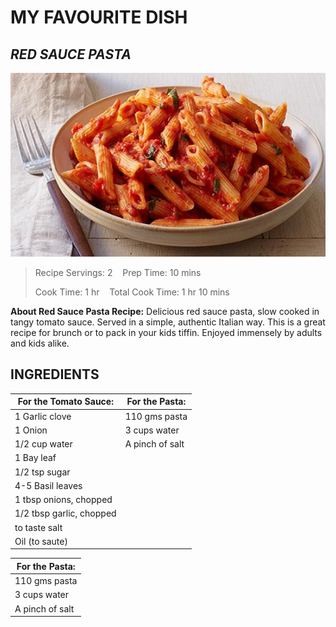 # MY FAVOURITE DISH

## _RED SAUCE PASTA_

![Display picture](Photos/pasta11.jpg)

>Recipe Servings: 2 &nbsp;&nbsp;  Prep Time: 10 mins
>
>Cook Time: 1 hr   &nbsp;&nbsp;   Total Cook Time: 1 hr 10 mins

**About Red Sauce Pasta Recipe:** Delicious red sauce pasta, slow cooked in tangy tomato sauce. Served in a simple, authentic Italian way. This is a great recipe for brunch or to pack in your kids tiffin. Enjoyed immensely by adults and kids alike.

## INGREDIENTS

|**For the Tomato Sauce:**|**For the Pasta:**|
|-------------------------|------------------|
|1 Garlic clove           |110 gms pasta     |
|1 Onion                  |3 cups water      |
|1/2 cup water            |A pinch of salt   |
|1 Bay leaf               |
|1/2 tsp sugar            |
|4-5 Basil leaves         |
|1 tbsp onions, chopped   |
|1/2 tbsp garlic, chopped |
|to taste salt            |
|Oil (to saute)           |

|**For the Pasta:**|
|------------------|
|110 gms pasta|
|3 cups water|
|A pinch of salt|

